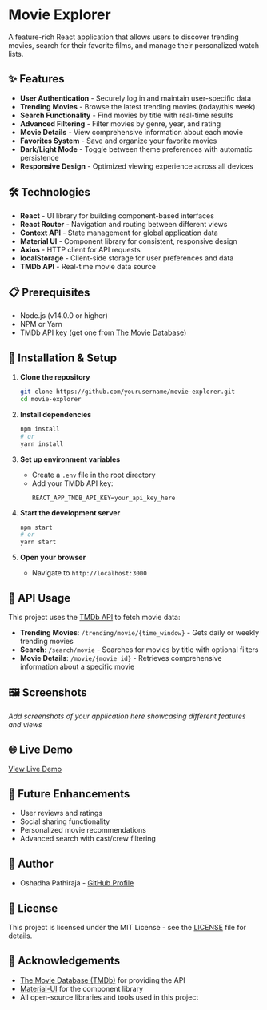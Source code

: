 #  Movie Explorer

A feature-rich React application that allows users to discover trending movies, search for their favorite films, and manage their personalized watch lists.


## ✨ Features

- **User Authentication** - Securely log in and maintain user-specific data
- **Trending Movies** - Browse the latest trending movies (today/this week)
- **Search Functionality** - Find movies by title with real-time results
- **Advanced Filtering** - Filter movies by genre, year, and rating
- **Movie Details** - View comprehensive information about each movie
- **Favorites System** - Save and organize your favorite movies
- **Dark/Light Mode** - Toggle between theme preferences with automatic persistence
- **Responsive Design** - Optimized viewing experience across all devices

## 🛠️ Technologies

- **React** - UI library for building component-based interfaces
- **React Router** - Navigation and routing between different views
- **Context API** - State management for global application data
- **Material UI** - Component library for consistent, responsive design
- **Axios** - HTTP client for API requests
- **localStorage** - Client-side storage for user preferences and data
- **TMDb API** - Real-time movie data source

## 📋 Prerequisites

- Node.js (v14.0.0 or higher)
- NPM or Yarn
- TMDb API key (get one from [The Movie Database](https://www.themoviedb.org/documentation/api))

## 🚀 Installation & Setup

1. **Clone the repository**
   ```bash
   git clone https://github.com/yourusername/movie-explorer.git
   cd movie-explorer
   ```

2. **Install dependencies**
   ```bash
   npm install
   # or
   yarn install
   ```

3. **Set up environment variables**
   - Create a `.env` file in the root directory
   - Add your TMDb API key:
     ```
     REACT_APP_TMDB_API_KEY=your_api_key_here
     ```

4. **Start the development server**
   ```bash
   npm start
   # or
   yarn start
   ```

5. **Open your browser**
   - Navigate to `http://localhost:3000`

## 🔑 API Usage

This project uses the [TMDb API](https://developers.themoviedb.org/3) to fetch movie data:

- **Trending Movies**: `/trending/movie/{time_window}` - Gets daily or weekly trending movies
- **Search**: `/search/movie` - Searches for movies by title with optional filters
- **Movie Details**: `/movie/{movie_id}` - Retrieves comprehensive information about a specific movie

## 🖼️ Screenshots

*Add screenshots of your application here showcasing different features and views*

## 🌐 Live Demo

[View Live Demo](https://movie-explorer-demo.netlify.app/) 

## 🔮 Future Enhancements

- User reviews and ratings
- Social sharing functionality
- Personalized movie recommendations
- Advanced search with cast/crew filtering

## 👤 Author

- Oshadha Pathiraja - [GitHub Profile](https://github.com/oshadha2k01)

## 📄 License

This project is licensed under the MIT License - see the [LICENSE](LICENSE) file for details.

## 🙏 Acknowledgements

- [The Movie Database (TMDb)](https://www.themoviedb.org/) for providing the API
- [Material-UI](https://mui.com/) for the component library
- All open-source libraries and tools used in this project
